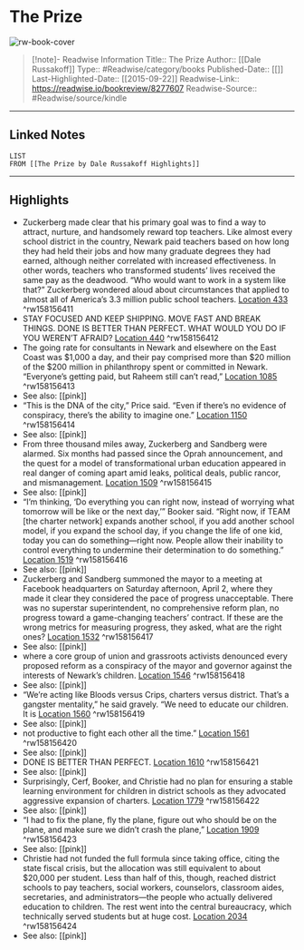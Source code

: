 # The Prize

![rw-book-cover](https://images-na.ssl-images-amazon.com/images/I/51WGuTB%2B6eL._SL200_.jpg)
<br>
>[!note]- Readwise Information
>Title:: The Prize
>Author:: [[Dale Russakoff]]
>Type:: #Readwise/category/books
>Published-Date:: [[]]
>Last-Highlighted-Date:: [[2015-09-22]]
>Readwise-Link:: https://readwise.io/bookreview/8277607
>Readwise-Source:: #Readwise/source/kindle
--- 

## Linked Notes
```dataview
LIST
FROM [[The Prize by Dale Russakoff Highlights]]
```

---

## Highlights
- Zuckerberg made clear that his primary goal was to find a way to attract, nurture, and handsomely reward top teachers. Like almost every school district in the country, Newark paid teachers based on how long they had held their jobs and how many graduate degrees they had earned, although neither correlated with increased effectiveness. In other words, teachers who transformed students’ lives received the same pay as the deadwood. “Who would want to work in a system like that?” Zuckerberg wondered aloud about circumstances that applied to almost all of America’s 3.3 million public school teachers. [Location 433](https://readwise.io/open/158156411) ^rw158156411
- STAY FOCUSED AND KEEP SHIPPING. MOVE FAST AND BREAK THINGS. DONE IS BETTER THAN PERFECT. WHAT WOULD YOU DO IF YOU WEREN’T AFRAID? [Location 440](https://readwise.io/open/158156412) ^rw158156412
- The going rate for consultants in Newark and elsewhere on the East Coast was $1,000 a day, and their pay comprised more than $20 million of the $200 million in philanthropy spent or committed in Newark. “Everyone’s getting paid, but Raheem still can’t read,” [Location 1085](https://readwise.io/open/158156413) ^rw158156413 
- See also: [[pink]] 
- “This is the DNA of the city,” Price said. “Even if there’s no evidence of conspiracy, there’s the ability to imagine one.” [Location 1150](https://readwise.io/open/158156414) ^rw158156414 
- See also: [[pink]] 
- From three thousand miles away, Zuckerberg and Sandberg were alarmed. Six months had passed since the Oprah announcement, and the quest for a model of transformational urban education appeared in real danger of coming apart amid leaks, political deals, public rancor, and mismanagement. [Location 1509](https://readwise.io/open/158156415) ^rw158156415 
- See also: [[pink]] 
- “I’m thinking, ‘Do everything you can right now, instead of worrying what tomorrow will be like or the next day,’” Booker said. “Right now, if TEAM [the charter network] expands another school, if you add another school model, if you expand the school day, if you change the life of one kid, today you can do something—right now. People allow their inability to control everything to undermine their determination to do something.” [Location 1519](https://readwise.io/open/158156416) ^rw158156416 
- See also: [[pink]] 
- Zuckerberg and Sandberg summoned the mayor to a meeting at Facebook headquarters on Saturday afternoon, April 2, where they made it clear they considered the pace of progress unacceptable. There was no superstar superintendent, no comprehensive reform plan, no progress toward a game-changing teachers’ contract. If these are the wrong metrics for measuring progress, they asked, what are the right ones? [Location 1532](https://readwise.io/open/158156417) ^rw158156417 
- See also: [[pink]] 
- where a core group of union and grassroots activists denounced every proposed reform as a conspiracy of the mayor and governor against the interests of Newark’s children. [Location 1546](https://readwise.io/open/158156418) ^rw158156418 
- See also: [[pink]] 
- “We’re acting like Bloods versus Crips, charters versus district. That’s a gangster mentality,” he said gravely. “We need to educate our children. It is [Location 1560](https://readwise.io/open/158156419) ^rw158156419 
- See also: [[pink]] 
- not productive to fight each other all the time.” [Location 1561](https://readwise.io/open/158156420) ^rw158156420 
- See also: [[pink]] 
- DONE IS BETTER THAN PERFECT. [Location 1610](https://readwise.io/open/158156421) ^rw158156421 
- See also: [[pink]] 
- Surprisingly, Cerf, Booker, and Christie had no plan for ensuring a stable learning environment for children in district schools as they advocated aggressive expansion of charters. [Location 1779](https://readwise.io/open/158156422) ^rw158156422 
- See also: [[pink]] 
- “I had to fix the plane, fly the plane, figure out who should be on the plane, and make sure we didn’t crash the plane,” [Location 1909](https://readwise.io/open/158156423) ^rw158156423 
- See also: [[pink]] 
- Christie had not funded the full formula since taking office, citing the state fiscal crisis, but the allocation was still equivalent to about $20,000 per student. Less than half of this, though, reached district schools to pay teachers, social workers, counselors, classroom aides, secretaries, and administrators—the people who actually delivered education to children. The rest went into the central bureaucracy, which technically served students but at huge cost. [Location 2034](https://readwise.io/open/158156424) ^rw158156424 
- See also: [[pink]] 
